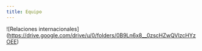 ```yaml
---
title: Equipo
---
```


 ![Relaciones internacionales]
 (https://drive.google.com/drive/u/0/folders/0B9Ln6x8__0zscHZwQVlzcHYzOEE)
